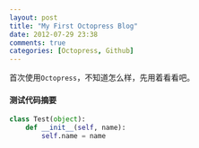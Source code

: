 ```yaml
---
layout: post
title: "My First Octopress Blog"
date: 2012-07-29 23:38
comments: true
categories: [Octopress, Github]
---
```


首次使用`Octopress`，不知道怎么样，先用着看看吧。  

#### 测试代码摘要

``` python test script
class Test(object):
    def __init__(self, name):
        self.name = name
```

